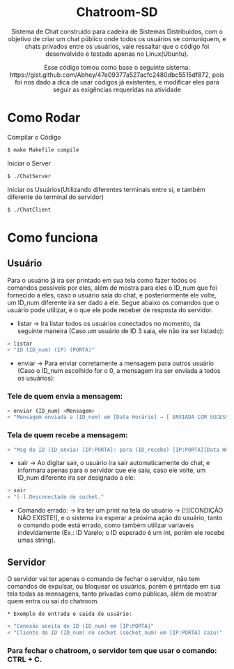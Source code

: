 <h1 align="center"> Chatroom-SD</h1>
<p align="center">Sistema de Chat construido para cadeira de Sistemas Distribuidos, com o objetivo de criar um chat público onde todos os usuários se comuniquem, e chats privados entre os usuários, vale ressaltar que o código foi desenvolvido e testado apenas no Linux(Ubuntu).</p>
<p align="center">Esse código tomou como base o seguinte sistema: https://gist.github.com/Abhey/47e09377a527acfc2480dbc5515df872, pois foi nos dado a dica de usar códigos já existentes, e modificar eles para seguir as exigências requeridas na atividade<p>

Como Rodar
============

Compilar o Código
```bash
$ make Makefile compile
```

Iniciar o Server
```bash
$ ./ChatServer
```


Iniciar os Usuários(Utilizando diferentes terminais entre si, e também diferente do terminal do servidor)
```bash
$ ./ChatClient
```

# Como funciona
## Usuário
<p>Para o usuário já ira ser printado em sua tela como fazer todos os comandos possiveis por eles, além de mostra para eles o ID_num que foi fornecido a eles, caso o usuário saia do chat, e posteriormente ele volte, um ID_num diferente ira ser dado a ele. Segue abaixo os comandos que o usuário pode utilizar, e o que ele pode receber de resposta do servidor.<p>

 * listar → Ira listar todos os usuários conectados no momento, da seguinte maneira (Caso um usuário de ID 3 saia, ele não ira ser listado):
  ```bash
  > listar
  < "ID (ID_num) (IP) (PORTA)"
  ```
 * enviar → Para enviar corretamente a mensagem para outros usuário (Caso o ID_num escolhido for o 0, a mensagem ira ser enviada a todos os usuários):
 ### Tele de quem envia a mensagem:
  ```bash    
  > enviar (ID_num) <Mensagem>
  < "Mensagem enviada a (ID_num) em [Data Horário] → [ ENVIADA COM SUCESSO. ] { ou → [ID NÃO ESTÁ ONLINE.]}"
  ```
            
 ### Tela de quem recebe a mensagem:
  ```bash
  < "Msg do ID (ID_envia) [IP:PORTA]: para (ID_recebe) [IP:PORTA][Data Horário]: <mensagem>"
  ```     
 * sair → Ao digitar sair, o usuário ira sair automaticamente do chat, e informara apenas para o servidor que ele saiu, caso ele volte, um ID_num diferente ira ser designado a ele:
  ```bash
  > sair
  < "[-] Desconectado do socket."
  ```
 * Comando errado: → Ira ter um print na tela do usuário → [!][CONDIÇÃO NÃO EXISTE!], e o sistema ira esperar a próxima ação do usuário, tanto o comando pode está errado, como também utilizar variaveis indevidamente (Ex.: ID Varelo; o ID esperado é um int, porém ele recebe umas string).
       
## Servidor
<p>O servidor vai ter apenas o comando de fechar o servidor, não tem comandos de expulsar, ou bloquear os usuários, porém é printado em sua tela todas as mensagens, tanto privadas como públicas, além de mostrar quem entra ou sai do chatroom.<p>
    
    * Exemplo de entrada e saida de usuário:
  ```bash    
  < "Conexão aceita de ID (ID_num) em [IP:PORTA]"
  < "Cliente do ID (ID_num) no socket (socket_num) em [IP:PORTA] saiu!"
  ```
### Para fechar o chatroom, o servidor tem que usar o comando: CTRL + C. 

